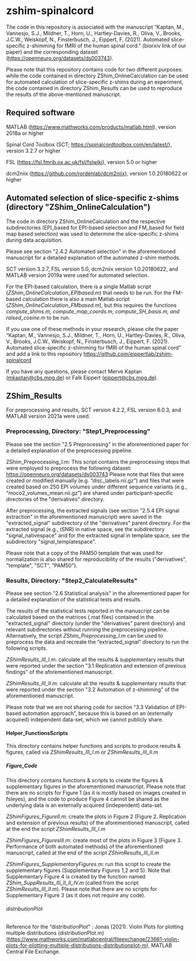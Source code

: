 # zshim-spinalcord
The code in this repository is associated with the manuscript “Kaptan, M., Vannesjo, S.J., Mildner, T., Horn, U., Hartley-Davies, R., Oliva, V., Brooks, J.C.W., Weiskopf, N., Finsterbusch, J., Eippert, F. (2021). Automated slice-specific z-shimming for fMRI of the human spinal cord.” (biorxiv link of our paper) and the corresponding dataset (https://openneuro.org/datasets/ds003743).

Please note that this repository contains code for two different purposes: while the code contained in directory ZShim_OnlineCalculation can be used for automated calculation of slice-specific z-shims during an experiment, the code contained in directory ZShim_Results can be used to reproduce the results of the above-mentioned manuscript.

## Required software
MATLAB (https://www.mathworks.com/products/matlab.html), version 2018a or higher

Spinal Cord Toolbox (SCT; https://spinalcordtoolbox.com/en/latest/), version 3.2.7 or higher

FSL (https://fsl.fmrib.ox.ac.uk/fsl/fslwiki), version 5.0 or higher

dcm2niix (https://github.com/rordenlab/dcm2niix), version 1.0.20180622 or higher

## Automated selection of slice-specific z-shims (directory "ZShim_OnlineCalculation")
The code in directory ZShim_OnlineCalculation and the respective subdirectories (EPI_based for EPI-based selection and FM_based for field map based selection) was used to determine the slice-specific z-shims during data acquisition.

Please see section "2.4.2 Automated selection" in the aforementioned manuscript for a detailed explanation of the automated z-shim methods.

SCT version 3.2.7, FSL version 5.0, dcm2niix version 1.0.20180622, and MATLAB version 2019a were used for automated selection.

For the EPI-based calculation, there is a single Matlab script (*ZShim_OnlineCalculation_EPIbased.m*) that needs to be run. For the FM-based calculation there is also a main Matlab script (*ZShim_OnlineCalculation_FMbased.m*), but this requires the functions *compute_shims.m, compute_map_coords.m, compute_SH_basis.m, and raised_cosine.m* to be run.

If you use one of these methods in your research, please cite the paper “Kaptan, M., Vannesjo, S.J., Mildner, T., Horn, U., Hartley-Davies, R., Oliva, V., Brooks, J.C.W., Weiskopf, N., Finsterbusch, J., Eippert, F. (2021). Automated slice-specific z-shimming for fMRI of the human spinal cord” and add a link to this repository https://github.com/eippertlab/zshim-spinalcord

If you have any questions, please contact Merve Kaptan (mkaptan@cbs.mpg.de) or Falk Eippert (eippert@cbs.mpg.de).

## ZShim_Results
For preprocessing and results, SCT version 4.2.2, FSL version 6.0.3, and MATLAB version 2021a were used.

### Preprocessing, Directory: "Step1_Preprocessing"

Please see the section "2.5 Preprocessing" in the aforementioned paper for a detailed explanation of the preprocessing pipeline. 

ZShim_Preprocessing_I.m: This script contains the preprocessing steps that were employed to preprocess the following dataset: https://openneuro.org/datasets/ds003743
Please note that files that were created or modified manually (e.g. “disc_labels.nii.gz”) and files that were created based on 250 EPI volumes under different sequence variants (e.g., “moco2_volumes_mean.nii.gz”) are shared under participant-specific directories of the "derivatives" directory. 

After preprocessing, the extracted signals (see section "2.5.4 EPI signal extraction" in the aforementioned manuscript) were saved in the "extracted_signal" subdirectory of the "derivatives" parent directory. For the extracted signal (e.g., tSNR) in native space, see the subdirectory "signal_nativespace" and for the extracted signal in template space, see the subdirectory "signal_templatespace". 

Please note that a copy of the PAM50 template that was used for normalization is also shared for reproducibility of the results ("derivatives", "template", "SCT", "PAM50").


### Results, Directory: "Step2_CalculateResults"

Please see section "2.6 Statistical analysis" in the aforementioned paper for a detailed explanation of the statistical tests and results. 

The results of the statistical tests reported in the manuscript can be calculated based on the matrices (.mat files) contained in the "extracted_signal" directory (under the "derivatives" parent directory) and relevant subdirectories without running the preprocessing pipeline. Alternatively, the script *ZShim_Preprocessing_I.m* can be used to preprocess the data and recreate the “extracted_signal” directory to run the following scripts.

*ZShimResults_III_I.m*: calculate all the results & supplementary results that were reported under the section "3.1 Replication and extension of previous findings" of the aforementioned manuscript.

*ZShimResults_III_II.m*: calculate all the results & supplementary results that were reported under the section "3.2 Automation of z-shimming" of the aforementioned manuscript.

Please note that we are not sharing code for section “3.3 Validation of EPI-based automation approach”, because this is based on an (externally acquired) independent data-set, which we cannot publicly share.

#### Helper_FunctionsScripts
This directory contains helper functions and scripts to produce results & figures, called via *ZShimResults_III_I.m* or *ZShimResults_III_II.m*

##### Figure_Code
This directory contains functions & scripts to create the figures & supplementary figures in the aforementioned manuscript. Please note that there are no scripts for Figure 1 (as it is mostly based on images created in fsleyes), and the code to produce Figure 4 cannot be shared as the underlying data is an externally acquired (independent) data-set.

*ZShimFigures_FigureII.m*: create the plots in Figure 2 (Figure 2. Replication and extension of previous results) of the aforementioned manuscript, called at the end the script *ZShimResults_III_I.m*

*ZShimFigures_FiguresIII.m*: create most of the plots in Figure 3 (Figure 3. Performance of both automated methods) of the aforementioned manuscript, called at the end of the script *ZShimResults_III_II.m*

*ZShimFigures_SupplementaryFigures.m*: run this script to create the supplementary figures (Supplementary Figures 1,2 and 5). Note that Supplementary Figure 4 is created by the function named *ZShim_SuppResults_III_II_II_IV.m* (called from the script *ZShimResults_III_II.m*). Please note that there are no scripts for Supplementary Figure 3 (as it does not require any code).

###### distributionPlot
Reference for the “distributionPlot” :
Jonas (2021). Violin Plots for plotting multiple distributions (distributionPlot.m) (https://www.mathworks.com/matlabcentral/fileexchange/23661-violin-plots-for-plotting-multiple-distributions-distributionplot-m), MATLAB Central File Exchange. 


